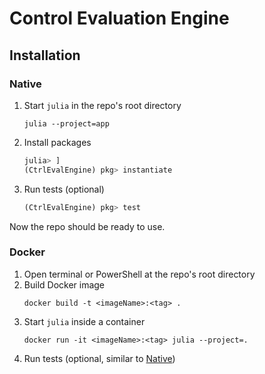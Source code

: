 # Control Evaluation Engine

## Installation

### Native
1. Start `julia` in the repo's root directory
    ```shell
    julia --project=app
    ```
1. Install packages
    ```julia
    julia> ]
    (CtrlEvalEngine) pkg> instantiate
    ```
1. Run tests (optional)
    ```julia
    (CtrlEvalEngine) pkg> test
    ```

Now the repo should be ready to use.

### Docker
1. Open terminal or PowerShell at the repo's root directory
1. Build Docker image
    ```shell
    docker build -t <imageName>:<tag> .
    ```
1. Start `julia` inside a container
    ```shell
    docker run -it <imageName>:<tag> julia --project=.
    ```
1. Run tests (optional, similar to [Native](#Native))
